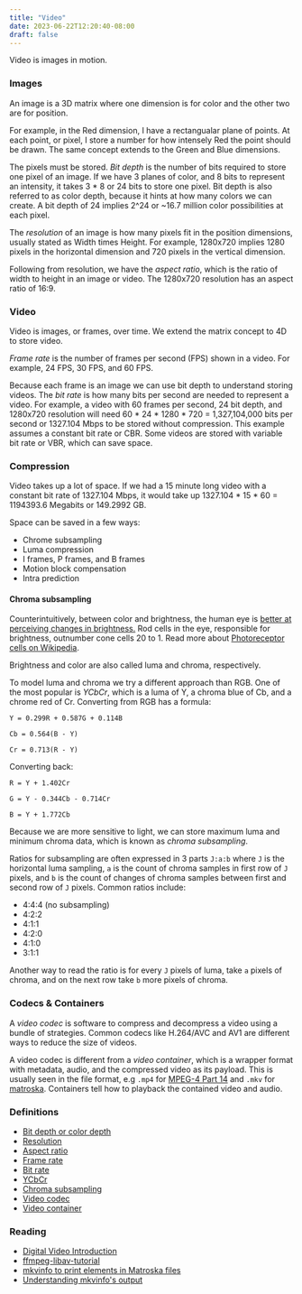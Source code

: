 ```yaml
---
title: "Video"
date: 2023-06-22T12:20:40-08:00
draft: false
---
```


Video is images in motion.

### Images

An image is a 3D matrix where one dimension is for color and the other two are for position. 

For example, in the Red dimension, I have a rectangualar plane of points. At each point, or pixel, I store a number for how intensely Red the point should be drawn. The same concept extends to the Green and Blue dimensions.

The pixels must be stored. <dfn id='def-bit-depth'>Bit depth</dfn> is the number of bits required to store one pixel of an image. If we have 3 planes of color, and 8 bits to represent an intensity, it takes 3 * 8 or 24 bits to store one pixel. Bit depth is also referred to as color depth, because it hints at how many colors we can create. A bit depth of 24 implies 2^24 or ~16.7 million color possibilities at each pixel.

The <dfn id='def-resolution'>resolution</dfn> of an image is how many pixels fit in the position dimensions, usually stated as Width times Height. For example, 1280x720 implies 1280 pixels in the horizontal dimension and 720 pixels in the vertical dimension.

Following from resolution, we have the <dfn id='def-aspect-ratio'>aspect ratio</dfn>, which is the ratio of width to height in an image or video. The 1280x720 resolution has an aspect ratio of 16:9.

### Video

Video is images, or frames, over time. We extend the matrix concept to 4D to store video.

<dfn id='def-frame-rate'>Frame rate</dfn> is the number of frames per second (FPS) shown in a video. For example, 24 FPS, 30 FPS, and 60 FPS.

Because each frame is an image we can use bit depth to understand storing videos. The <dfn id='def-bit-rate'>bit rate</dfn> is how many bits per second are needed to represent a video. For example, a video with 60 frames per second, 24 bit depth, and 1280x720 resolution will need 60 * 24 * 1280 * 720 = 1,327,104,000 bits per second or 1327.104 Mbps to be stored without compression. This example assumes a constant bit rate or CBR. Some videos are stored with variable bit rate or VBR, which can save space.

### Compression

Video takes up a lot of space. If we had a 15 minute long video with a constant bit rate of 1327.104 Mbps, it would take up 1327.104 * 15 * 60 = 1194393.6 Megabits or 149.2992 GB.

Space can be saved in a few ways:
- Chrome subsampling
- Luma compression
- I frames, P frames, and B frames
- Motion block compensation
- Intra prediction


#### Chroma subsampling

Counterintuitively, between color and brightness, the human eye is [better at perceiving changes in brightness.](http://vanseodesign.com/web-design/color-luminance/) Rod cells in the eye, responsible for brightness, outnumber cone cells 20 to 1. Read more about [Photoreceptor cells on Wikipedia](https://en.wikipedia.org/wiki/Photoreceptor_cell).

Brightness and color are also called luma and chroma, respectively. 

To model luma and chroma we try a different approach than RGB. One of the most popular is <dfn id='def-YCbCr'>YCbCr</dfn>, which is a luma of Y, a chroma blue of Cb, and a chrome red of Cr. Converting from RGB has a formula:

```
Y = 0.299R + 0.587G + 0.114B

Cb = 0.564(B - Y)

Cr = 0.713(R - Y)
```

Converting back:

```
R = Y + 1.402Cr

G = Y - 0.344Cb - 0.714Cr

B = Y + 1.772Cb
```

Because we are more sensitive to light, we can store maximum luma and minimum chroma data, which is known as <dfn id='def-chroma-subsampling'>chroma subsampling</dfn>.

Ratios for subsampling are often expressed in 3 parts `J:a:b` where `J` is the horizontal luma sampling, `a` is the count of chroma samples in first row of `J` pixels, and `b` is the count of changes of chroma samples between first and second row of `J` pixels. Common ratios include:

- 4:4:4 (no subsampling)
- 4:2:2
- 4:1:1
- 4:2:0
- 4:1:0
- 3:1:1

Another way to read the ratio is for every `J` pixels of luma, take `a` pixels of chroma, and on the next row take `b` more pixels of chroma.

### Codecs & Containers

A <dfn id='def-video-codec'>video codec</dfn> is software to compress and decompress a video using a bundle of strategies. Common codecs like H.264/AVC and AV1 are different ways to reduce the size of videos.

A video codec is different from a <dfn id='def-video-container'>video container</dfn>, which is a wrapper format with metadata, audio, and the compressed video as its payload. This is usually seen in the file format, e.g `.mp4` for [MPEG-4 Part 14](https://en.wikipedia.org/wiki/MP4_file_format) and `.mkv` for [matroska](https://en.wikipedia.org/wiki/Matroska). Containers tell how to playback the contained video and audio.

### Definitions
- [Bit depth or color depth](#def-bit-depth)
- [Resolution](#def-resolution)
- [Aspect ratio](#def-aspect-ratio)
- [Frame rate](#def-frame-rate)
- [Bit rate](#def-bit-rate)
- [YCbCr](#def-YCbCr)
- [Chroma subsampling](#def-chroma-subsampling)
- [Video codec](#def-video-codec)
- [Video container](#def-video-container)


### Reading
- [Digital Video Introduction](https://github.com/leandromoreira/digital_video_introduction)
- [ffmpeg-libav-tutorial](https://github.com/leandromoreira/ffmpeg-libav-tutorial)
- [mkvinfo to print elements in Matroska files](https://mkvtoolnix.download/doc/mkvinfo.html)
- [Understanding mkvinfo's output](https://gitlab.com/mbunkus/mkvtoolnix/-/wikis/Understanding-mkvinfo's-output)
